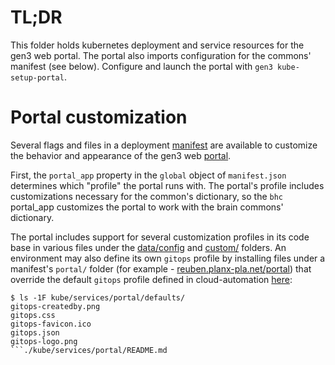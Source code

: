 # TL;DR

This folder holds kubernetes deployment and service resources for the gen3 web portal.
The portal also imports configuration for the commons' manifest (see below).
Configure and launch the portal with `gen3 kube-setup-portal`.

# Portal customization

Several flags and files in a deployment [manifest](https://github.com/uc-cdis/cdis-manifest) are available to customize the behavior and appearance of the gen3 web [portal](https://github.com/uc-cdis/data-portal).

First, the `portal_app` property in the `global` object of `manifest.json`
determines which "profile" the portal runs with.  The portal's profile
includes customizations necessary for the common's dictionary, so the `bhc` portal_app
customizes the portal to work with the brain commons' dictionary.

The portal includes support for several customization profiles in its code base in various files under the [data/config](https://github.com/uc-cdis/data-portal/tree/master/data/config)
and [custom/](https://github.com/uc-cdis/data-portal/tree/master/custom) folders.
An environment may also define its own `gitops` profile by installing files
under a manifest's `portal/` folder (for example - [reuben.planx-pla.net/portal](https://github.com/uc-cdis/gitops-dev/tree/master/reuben.planx-pla.net))
that override the default `gitops` profile defined in cloud-automation
[here](https://github.com/uc-cdis/cloud-automation/tree/master/kube/services/portal/defaults):
```
$ ls -1F kube/services/portal/defaults/
gitops-createdby.png
gitops.css
gitops-favicon.ico
gitops.json
gitops-logo.png
```./kube/services/portal/README.md
